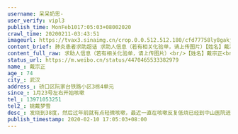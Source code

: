 ```yaml
---
username: 呆呆奶思-
user_verify: vipl3
publish_time: MonFeb1017:05:03+08002020
crawl_time: 20200211-03:43:51
imageurl: https://tvax3.sinaimg.cn/crop.0.0.512.512.180/cfd77758ly8gakjzbhun6j20e80e8gm6.jpg?KID=imgbed,tva&Expires=1581373838&ssig=itW0l94Rj7,http://n.sinaimg.cn/photo/5213b46e/20181127/timeline_card_small_super_default.png,https://wx3.sinaimg.cn/orj360/cfd77758ly1gbrezav4r0j20tz0miq7f.jpg
content_brief: 肺炎患者求助超话 求助人信息（若有相关化验单，请上传图片）【姓名】戴宗正【年龄】74【所在城市】武汉【所在小区、社区】硚口区 阮家台铁路小区3栋4单元【患病时间】1月23号左右开始咳嗽【联系方式】13971053251【其他紧急联系人】姚戴梦雪【病情描述】 发烧到38度 ，然后过年前就有点轻 ...全文
content_full_raw: 求助人信息（若有相关化验单，请上传图片）<br/>【姓名】戴宗正<br/>【年龄】74<br/>【所在城市】武汉<br/>【所在小区、社区】硚口区阮家台铁路小区3栋4单元<br/>【患病时间】1月23号左右开始咳嗽<br/>【联系方式】13971053251<br/>【其他紧急联系人】姚戴梦雪<br/>【病情描述】发烧到38度，然后过年前就有点轻微咳嗽，最近一直在咳嗽反复低烧已经到中山医院进行了核酸检测确诊结果为阳性。<adata-url="http://t.cn/R2WxQOQ"href="http://weibo.com/p/1001018008642010000000000"data-hide=""><spanclass='url-icon'><imgstyle='width:1rem;height:1rem'src='https://h5.sinaimg.cn/upload/2015/09/25/3/timeline_card_small_location_default.png'></span><spanclass="surl-text">武汉</span></a>
status_url: https://m.weibo.cn/status/4470465533382979
name_: 戴宗正
age_: 74
city_: 武汉
address_: 硚口区阮家台铁路小区3栋4单元
since_: 1月23号左右开始咳嗽
tel_: 13971053251
tel2_: 姚戴梦雪
desc_: 发烧到38度，然后过年前就有点轻微咳嗽，最近一直在咳嗽反复低烧已经到中山医院进行了核酸检测确诊结果为阳性。<adata-url="http//t.cn/R2WxQOQ"href="http//weibo.com/p/1001018008642010000000000"data-hide=""><spanclass='url-icon'><imgstyle='width1rem;height1rem'src='https//h5.sinaimg.cn/upload/2015/09/25/3/timeline_card_small_location_default.png'></span><spanclass="surl-text">武汉</span></a>
publish_timestamp: 2020-02-10 17:05:03+08:00
---
```

